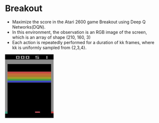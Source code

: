 # Breakout 

- Maximize the score in the Atari 2600 game Breakout using Deep Q Networks(DQN). 
- In this environment, the observation is an RGB image of the screen, which is an array of shape (210, 160, 3) 
- Each action is repeatedly performed for a duration of kk frames, where kk is uniformly sampled from {2,3,4}.

![breakout-v0](../images/breakout-v0.gif)
